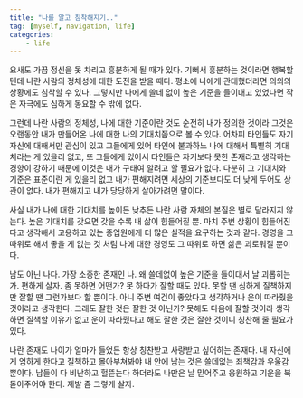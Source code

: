 ```yaml
---
title: "나를 알고 침착해지기.."
tag: [myself, navigation, life]
categories:
    - life
---
```


요새도 가끔 정신을 못 차리고 흥분하게 될 때가 있다. 기뻐서 흥분하는 것이라면 행복할텐데 나란 사람의 정체성에 대한 도전을 받을 때다. 평소에 나에게 관대했더라면 의외의 상황에도 침착할 수 있다. 그렇지만 나에게 쓸데 없이 높은 기준을 들이대고 있었다면 작은 자극에도 심하게 동요할 수 밖에 없다. 

그런데 나란 사람의 정체성, 나에 대한 기준이란 것도 순전히 내가 정의한 것이라 그것은 오랜동안 내가 만들어온 나에 대한 나의 기대치쯤으로 볼 수 있다. 어차피 타인들도 자기 자신에 대해서만 관심이 있고 그들에게 있어 타인에 불과하느 나에 대해서 특별히 기대치라는 게 있을리 없고, 또 그들에게 있어서 타인들은 자기보다 못한 존재라고 생각하는 경향이 강하기 때문에 이것은 내가 구태여 알려고 할 필요가 없다. 다분히 그 기대치와 기준은 표준이란 게 있을리 없고 내가 편해지려면 세상의 기준보다도 더 낮게 두어도 상관이 없다. 내가 편해지고 내가 당당하게 살아가려면 말이다.

사실 내가 나에 대한 기대치를 높이든 낮추든 나란 사람 자체의 본질은 별로 달라지지 않는다. 높은 기대치를 갖으면 갖을 수록 내 삶이 힘들어질 뿐. 마치 주변 상황이 힘들어진다고 생각해서 고용하고 있는 종업원에게 더 많은 실적을 요구하는 것과 같다. 경영을 그 따위로 해서 좋을 게 없는 것 처럼 나에 대한 경영도 그 따위로 하면 삶은 괴로워질 뿐이다. 

남도 아닌 나다. 가장 소중한 존재인 나. 왜 쓸데없이 높은 기준을 들이대서 날 괴롭히는가. 편하게 살자. 좀 못하면 어떤가? 못 하다가 잘할 때도 있다. 못할 땐 심하게 질책하지만 잘할 땐 그런가보다 할 뿐이다. 아니 주변 여건이 좋았다고 생각하거나 운이 따라줬을 것이라고 생각한다. 그래도 잘한 것은 잘한 것 아닌가? 못해도 다음에 잘할 것이라 생각하면 질책할 이유가 없고 운이 따라줬다고 해도 잘한 것은 잘한 것이니 칭찬해 줄 필요가 있다.

나란 존재도 나이가 얼마가 들었든 항상 칭찬받고 사랑받고 싶어하는 존재다. 내 자신에게 엄하게 한다고 질책하고 몰아부쳐봐야 내 안에 남는 것은 쓸데없는 죄책감과 우울감뿐이다. 남들이 다 비난하고 헐뜯는다 하더라도 나만은 날 믿어주고 응원하고 기운을 북돋아주어야 한다. 제발 좀 그렇게 살자. 